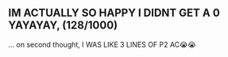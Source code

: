## IM ACTUALLY SO HAPPY I DIDNT GET A 0 YAYAYAY, (128/1000)


... on second thought, I WAS LIKE 3 LINES OF P2 AC😭😭